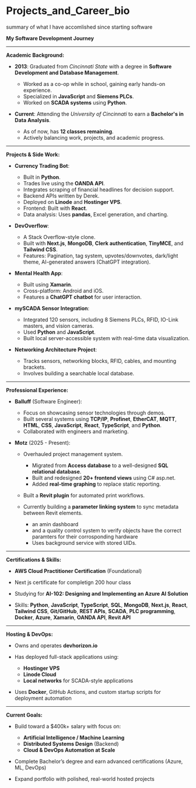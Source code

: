 # Projects_and_Career_bio
summary of what I have accomlished since starting software

**My Software Development Journey**

---

**Academic Background:**

* **2013**: Graduated from *Cincinnati State* with a degree in **Software Development and Database Management**.

  * Worked as a co-op while in school, gaining early hands-on experience.
  * Specialized in **JavaScript** and **Siemens PLCs**.
  * Worked on **SCADA systems** using **Python**.
* **Current**: Attending the *University of Cincinnati* to earn a **Bachelor's in Data Analysis**.

  * As of now, has **12 classes remaining**.
  * Actively balancing work, projects, and academic progress.

---

**Projects & Side Work:**

* **Currency Trading Bot**:

  * Built in **Python**.
  * Trades live using the **OANDA API**.
  * Integrates scraping of financial headlines for decision support.
  * Backend APIs written by Derek.
  * Deployed on **Linode** and **Hostinger VPS**.
  * Frontend: Built with **React**.
  * Data analysis: Uses **pandas**, Excel generation, and charting.

* **DevOverflow**:

  * A Stack Overflow-style clone.
  * Built with **Next.js**, **MongoDB**, **Clerk authentication**, **TinyMCE**, and **Tailwind CSS**.
  * Features: Pagination, tag system, upvotes/downvotes, dark/light theme, AI-generated answers (ChatGPT integration).

* **Mental Health App**:

  * Built using **Xamarin**.
  * Cross-platform: Android and iOS.
  * Features a **ChatGPT chatbot** for user interaction.


* **mySCADA Sensor Integration**:

  * Integrated 120 sensors, including 8 Siemens PLCs, RFID, IO-Link masters, and vision cameras.
  * Used **Python** and **JavaScript**.
  * Built local server-accessible system with real-time data visualization.

* **Networking Architecture Project**:

  * Tracks sensors, networking blocks, RFID, cables, and mounting brackets.
  * Involves building a searchable local database.

---

**Professional Experience:**

* **Balluff** (Software Engineer):

  * Focus on showcasing sensor technologies through demos.
  * Built several systems using **TCP/IP**, **Profinet**, **EtherCAT**, **MQTT**, **HTML**, **CSS**, **JavaScript**, **React**, **TypeScript**, and **Python**.
  * Collaborated with engineers and marketing.

* **Motz** (2025 - Present):

  * Overhauled project management system.

    * Migrated from **Access database** to a well-designed **SQL relational database**.
    * Built and redesigned **20+ frontend views** using C# asp.net.
    * Added **real-time graphing** to replace static reporting.
  * Built a **Revit plugin** for automated print workflows.
  * Currently building a **parameter linking system** to sync metadata between Revit elements.
    - an amin dashboard
    - and a quality control system to verify objects have the correct paramters for their corrosponding hardware 

    * Uses background service with stored UIDs.

---

**Certifications & Skills:**

* **AWS Cloud Practitioner Certification** (Foundational)
* Next js certificate for completign 200 hour class 

* Studying for **AI-102: Designing and Implementing an Azure AI Solution**
* Skills: **Python**, **JavaScript**, **TypeScript**, **SQL**, **MongoDB**, **Next.js**, **React**, **Tailwind CSS**, **Git/GitHub**, **REST APIs**, **SCADA**, **PLC programming**, **Docker**, **Azure**, **Xamarin**, **OANDA API**, **Revit API**

---

**Hosting & DevOps:**

* Owns and operates **devhorizon.io**
* Has deployed full-stack applications using:

  * **Hostinger VPS**
  * **Linode Cloud**
  * **Local networks** for SCADA-style applications
* Uses **Docker**, GitHub Actions, and custom startup scripts for deployment automation

---

**Current Goals:**

* Build toward a \$400k+ salary with focus on:

  * **Artificial Intelligence / Machine Learning**
  * **Distributed Systems Design** (Backend)
  * **Cloud & DevOps Automation at Scale**
* Complete Bachelor’s degree and earn advanced certifications (Azure, ML, DevOps)
* Expand portfolio with polished, real-world hosted projects
